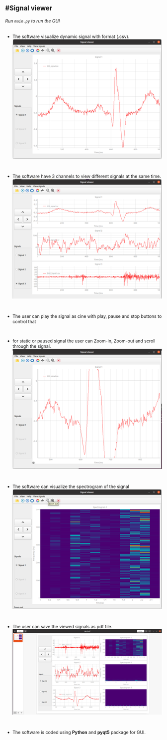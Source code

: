 #Signal viewer
----
###### Run `main.py` to run the GUI

* The software visualize dynamic signal with format (.csv).
![img](ScreenShots/Screenshot1.png)
<br />

* The software have 3 channels to view different signals at the same time.
![img](ScreenShots/Screenshot2.png)
<br />

* The user can play the signal as cine with play, pause and stop buttons to control that
<br />

* for static or paused signal the user can Zoom-in, Zoom-out and scroll through the signal.
![img](ScreenShots/Screenshot3.png)
<br />

* The software can visualize the spectrogram of the signal
![img](ScreenShots/Screenshot4.png)

<br />

* The user can save the viewed signals as pdf file.
![img](ScreenShots/Screenshot5.png)

<br />

* The software is coded using **Python** and **pyqt5** package for GUI.
